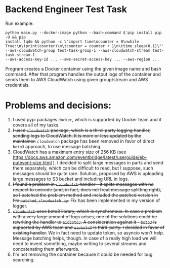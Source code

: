 # Backend Engineer Test Task

Run example:
```
python main.py --docker-image python --bash-command $'pip install pip -U && pip
install tqdm && python -c \"import time\ncounter = 0\nwhile
True:\n\tprint(counter)\n\tcounter = counter + 1\n\ttime.sleep(0.1)\"'
--aws-cloudwatch-group test-task-group-1 --aws-cloudwatch-stream test-task-stream-1
--aws-access-key-id ... --aws-secret-access-key ... --aws-region ...
```

Program creates a Docker container using the given image name and bash command. After that program handles the output logs of the container and sends them to AWS CloudWatch using given group/stream and AWS credentials.


# Problems and decisions:
1) I used pypi packages `docker`, which is supported by Docker team and it covers all of my tasks.
2) ~~I used `cloudwatch` package, which is a third-party logging handler, sending logs to CloudWatch. It is more or less updated by the maintainer.~~ `cloudwatch` package has been removed in favor of direct `boto3` approach, to use message batching.
3) CloudWatch has a maximum entry size of 256 KB (see https://docs.aws.amazon.com/eventbridge/latest/userguide/eb-putevent-size.html ). I decided to split large messages in parts and send them separately, which can be difficult to read, but I suppose, such messages should be quite rare. Solution, proposed by AWS is uploading large messages to S3 bucket and including URL in logs.
4) ~~I found a problem in `cloudwatch` handler - it splits messages with no respect to unicode (and, in fact, does not treat message splitting right), so I patched the problem method and included the patched version in file `patched_cloudwatch.py`.~~ Fix has been implemented in my version of logger.
5) ~~`cloudwatch` uses boto3 library, which is synchronous. In case a problem with a very large amount of logs arises, one of the solutions could be rewriting the handler to `aioboto3`. A consideration against it - `boto3` is supported by AWS team and `aioboto3` is third-party. I decided in favor of existing handler.~~ We in fact need to update token, so asyncio won't help. Message batching helps, though. In case of a really high load we will need to invent something, maybe writing to several streams and concatenating them afterwards.
6) I'm not removing the container because it could be needed for bug searching.
